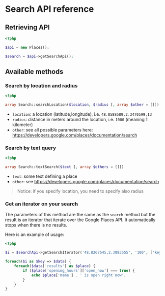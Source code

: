 Search API reference
====================

Retrieving API
--------------

```php
<?php

$api = new Places();

$search = $api->getSearchApi();
```

Available methods
-----------------

### Search by location and radius

```php
<?php

array Search::searchLocation($location, $radius [, array $other = []])
```

* `location`: a location (latitude,longitude), i.e. `48.8588589,2.3470599,13`
* `radius`: distance in meters around the location, i.e. `1000` (meaning 1 kilometer)
* `other`: see all possible parameters here: https://developers.google.com/places/documentation/search

### Search by text query

```php
<?php

array Search::textSearch($text [, array $others = []])
```

* `text`: some text defining a place
* `other`: see https://developers.google.com/places/documentation/search

> Notice: if you specify location, you need to specify also radius


### Get an iterator on your search

The parameters of this method are the same as the `search` method but the result is an iterator that iterate over the
Google Places API. It automatically stops when there is no results.

Here is an example of usage:

```php
<?php

$i = $searchApi->getSearchIterator('48.8267545,2.3083555', '100', ['keyword' => 'KFC']);

foreach($i as $key => $data) {
    foreach($data['results'] as $place) {
        if ($place['opening_hours']['open_now'] === true) {
            echo $place['name'] . ' is open right now';
        }
    }
}
```
